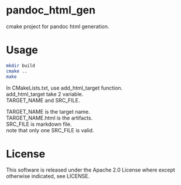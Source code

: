 # pandoc_html_gen

cmake project for pandoc html generation.

# Usage

```bash
mkdir build
cmake ..
make
```

In CMakeLists.txt, use add_html_target function.  
add_html_target take 2 variable.  
TARGET_NAME and SRC_FILE.

TARGET_NAME is the target name.  
TARGET_NAME.html is the artifacts.  
SRC_FILE is markdown file.  
note that only one SRC_FILE is valid.  

# License

This software is released under the Apache 2.0 License where except otherwise indicated, see LICENSE.
